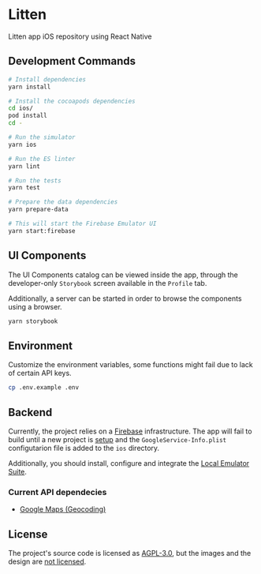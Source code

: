 # Litten

Litten app iOS repository using React Native

## Development Commands

```sh
# Install dependencies
yarn install

# Install the cocoapods dependencies
cd ios/
pod install
cd -

# Run the simulator
yarn ios

# Run the ES linter
yarn lint

# Run the tests
yarn test

# Prepare the data dependencies
yarn prepare-data

# This will start the Firebase Emulator UI
yarn start:firebase
```

## UI Components

The UI Components catalog can be viewed inside the app, through the
developer-only `Storybook` screen available in the `Profile` tab.

Additionally, a server can be started in order to browse the components using
a browser.

```sh
yarn storybook
```

## Environment

Customize the environment variables, some functions might fail due to lack of
certain API keys.

```sh
cp .env.example .env
```

## Backend

Currently, the project relies on a [Firebase][firebase] infrastructure. The app
will fail to build until a new project is [setup][setupfirebase] and the
`GoogleService-Info.plist` configutarion file is added to the `ios` directory.

Additionally, you should install, configure and integrate the
[Local Emulator Suite][emulator].

### Current API dependecies

* [Google Maps (Geocoding)][googleapikey]

## License

The project's source code is licensed as [AGPL-3.0][license], but the images and
the design are [not licensed][licenseimgs].

<!-- References -->

[firebase]: https://firebase.google.com
[setupfirebase]: https://firebase.google.com/docs/ios/setup
[emulator]: https://firebase.google.com/docs/emulator-suite/install_and_configure
[googleapikey]: https://developers.google.com/maps/documentation/geocoding/get-api-key
[license]: ./LICENSE
[licenseimgs]: ./lib/images/README.md
